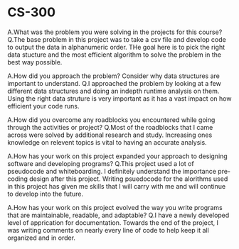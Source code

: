 # CS-300

A.What was the problem you were solving in the projects for this course?
Q.The base problem in this project was to take a csv file and develop code to output the data in alphanumeric order. THe goal here is to pick the right data stucture and the most efficient algorithm to solve the problem in the best way possible. 

A.How did you approach the problem? Consider why data structures are important to understand.
Q.I approached the problem by looking at a few different data structures and doing an indepth runtime analysis on them. Using the right data struture is very important as it has a vast impact on how efficient your code runs.

A.How did you overcome any roadblocks you encountered while going through the activities or project?
Q.Most of the roadblocks that I came across were solved by additional research and study. Increasing ones knowledge on relevent topics is vital to having an accurate analysis.

A.How has your work on this project expanded your approach to designing software and developing programs?
Q.This project used a lot of pseudocode and whiteboarding. I definitely understand the importance pre-coding design after this project. Writing psuedocode for the alorithms used in this project has given me skills that I will carry with me and 
  will continue to develop into the future.

A.How has your work on this project evolved the way you write programs that are maintainable, readable, and adaptable?
Q.I have a newly developed level of apprication for documentation. Towards the end of the project, I was writing comments on nearly every line of code to help keep it all organized and in order.  
